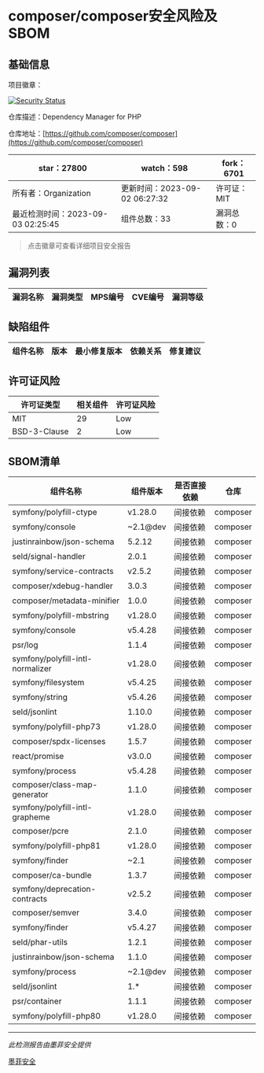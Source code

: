 # composer/composer安全风险及SBOM

## 基础信息

项目徽章：

[![Security Status](https://www.murphysec.com/platform3/v31/badge/1698039199802458112.svg)](https://www.murphysec.com/console/report/1691879488088727552/1698039199802458112)

仓库描述：Dependency Manager for PHP

仓库地址：[https://github.com/composer/composer](https://github.com/composer/composer)

| star：27800 | watch：598 | fork：6701 |
| ----------- | -------------- | ------------ |
| 所有者：Organization | 更新时间：2023-09-02 06:27:32 | 许可证：MIT |
| 最近检测时间：2023-09-03 02:25:45 | 组件总数：33 | 漏洞总数：0 |

> 点击徽章可查看详细项目安全报告



## 漏洞列表

| 漏洞名称 | 漏洞类型 | MPS编号 | CVE编号 | 漏洞等级 |
| ------- | ------ | ------- | ------ | ----- |





## 缺陷组件

| 组件名称 | 版本 | 最小修复版本 | 依赖关系 | 修复建议 |
| -------- | ---- | ------------ | -------- | -------- |





## 许可证风险

| 许可证类型 | 相关组件 | 许可证风险 |
| ---------- | -------- | ---------- |
|MIT|29|Low|
|BSD-3-Clause|2|Low|




## SBOM清单

| 组件名称 | 组件版本 | 是否直接依赖 | 仓库 |
| -------- | -------- | ------------ | ---- |
|symfony/polyfill-ctype|v1.28.0|间接依赖|composer|
|symfony/console|~2.1@dev|间接依赖|composer|
|justinrainbow/json-schema|5.2.12|间接依赖|composer|
|seld/signal-handler|2.0.1|间接依赖|composer|
|symfony/service-contracts|v2.5.2|间接依赖|composer|
|composer/xdebug-handler|3.0.3|间接依赖|composer|
|composer/metadata-minifier|1.0.0|间接依赖|composer|
|symfony/polyfill-mbstring|v1.28.0|间接依赖|composer|
|symfony/console|v5.4.28|间接依赖|composer|
|psr/log|1.1.4|间接依赖|composer|
|symfony/polyfill-intl-normalizer|v1.28.0|间接依赖|composer|
|symfony/filesystem|v5.4.25|间接依赖|composer|
|symfony/string|v5.4.26|间接依赖|composer|
|seld/jsonlint|1.10.0|间接依赖|composer|
|symfony/polyfill-php73|v1.28.0|间接依赖|composer|
|composer/spdx-licenses|1.5.7|间接依赖|composer|
|react/promise|v3.0.0|间接依赖|composer|
|symfony/process|v5.4.28|间接依赖|composer|
|composer/class-map-generator|1.1.0|间接依赖|composer|
|symfony/polyfill-intl-grapheme|v1.28.0|间接依赖|composer|
|composer/pcre|2.1.0|间接依赖|composer|
|symfony/polyfill-php81|v1.28.0|间接依赖|composer|
|symfony/finder|~2.1|间接依赖|composer|
|composer/ca-bundle|1.3.7|间接依赖|composer|
|symfony/deprecation-contracts|v2.5.2|间接依赖|composer|
|composer/semver|3.4.0|间接依赖|composer|
|symfony/finder|v5.4.27|间接依赖|composer|
|seld/phar-utils|1.2.1|间接依赖|composer|
|justinrainbow/json-schema|1.1.0|间接依赖|composer|
|symfony/process|~2.1@dev|间接依赖|composer|
|seld/jsonlint|1.*|间接依赖|composer|
|psr/container|1.1.1|间接依赖|composer|
|symfony/polyfill-php80|v1.28.0|间接依赖|composer|


------

*此检测报告由墨菲安全提供*

[墨菲安全](www.murphysec.com)